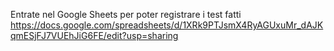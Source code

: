 Entrate nel Google Sheets per poter registrare i test fatti
https://docs.google.com/spreadsheets/d/1XRk9PTJsmX4RyAGUxuMr_dAJKqmESjFJ7VUEhJiG6FE/edit?usp=sharing
